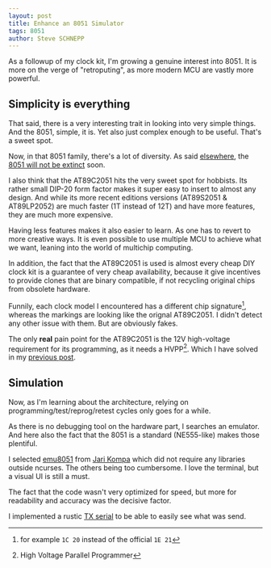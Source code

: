 ```yaml
---
layout: post
title: Enhance an 8051 Simulator
tags: 8051
author: Steve SCHNEPP
---
```


As a followup of my clock kit, I'm growing a genuine interest into 8051. It is
more on the verge of "retroputing", as more modern MCU are vastly more powerful.

## Simplicity is everything

That said, there is a very interesting trait in looking into very simple
things. And the 8051, simple, it is. Yet also just complex enough to be useful.
That's a sweet spot.

Now, in that 8051 family, there's a lot of diversity. As said
[elsewhere](https://leap.tardate.com/8051/at89c2051/programmer/), the [8051
will not be
extinct](https://www.microcontrollertips.com/intels-mcs-51-microcontroller-family-stay/)
soon.

I also think that the AT89C2051 hits the very sweet spot for hobbists.  Its
rather small DIP-20 form factor makes it super easy to insert to almost any
design. And while its more recent editions versions (AT89S2051 & AT89LP2052)
are much faster (1T instead of 12T) and have more features, they are much more
expensive.

Having less features makes it also easier to learn. As one has to revert to
more creative ways. It is even possible to use multiple MCU to achieve what we
want, leaning into the world of multichip computing.

In addition, the fact that the AT89C2051 is used is almost every cheap DIY
clock kit is a guarantee of very cheap availability, because it give incentives
to provide clones that are binary compatible, if not recycling original
chips from obsolete hardware.

Funnily, each clock model I encountered has a different chip signature[^1],
whereas the markings are looking like the orignal AT89C2051. I didn't detect
any other issue with them. But are obviously fakes.

The only **real** pain point for the AT89C2051 is the 12V high-voltage
requirement for its programming, as it needs a HVPP[^2]. Which I have solved
in my [previous post](_posts/2022-08-27-simple-at89c2051-programmer.md).

## Simulation

Now, as I'm learning about the architecture, relying on
programming/test/reprog/retest cycles only goes for a while.

As there is no debugging tool on the hardware part, I searches an emulator. And
here also the fact that the 8051 is a standard (NE555-like) makes those
plentiful.

I selected [emu8051](https://github.com/jarikomppa/emu8051) from [Jari
Kompa](http://iki.fi/sol/8051.html ) which did not require any libraries
outside ncurses. The others being too cumbersome. I love the terminal, but a
visual UI is still a must.

The fact that the code wasn't very optimized for speed, but more for
readability and accuracy was the decisive factor.

I implemented a rustic [TX
serial](https://github.com/jarikomppa/emu8051/pull/14) to be able to easily
see what was send.

[^1]: for example `1C 20` instead of the official `1E 21`

[^2]: High Voltage Parallel Programmer
